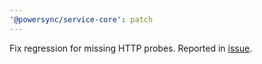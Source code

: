 ```yaml
---
'@powersync/service-core': patch
---
```


Fix regression for missing HTTP probes. Reported in [issue](https://github.com/powersync-ja/powersync-service/issues/144).
